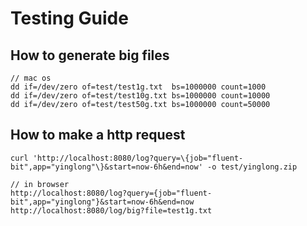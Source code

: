 # Testing Guide

## How to generate big files
```shell 
// mac os
dd if=/dev/zero of=test/test1g.txt  bs=1000000 count=1000
dd if=/dev/zero of=test/test10g.txt bs=1000000 count=10000
dd if=/dev/zero of=test/test50g.txt bs=1000000 count=50000
```

## How to make a http request
```shell
curl 'http://localhost:8080/log?query=\{job="fluent-bit",app="yinglong"\}&start=now-6h&end=now' -o test/yinglong.zip
```
```http request
// in browser
http://localhost:8080/log?query={job="fluent-bit",app="yinglong"}&start=now-6h&end=now
http://localhost:8080/log/big?file=test1g.txt
```
